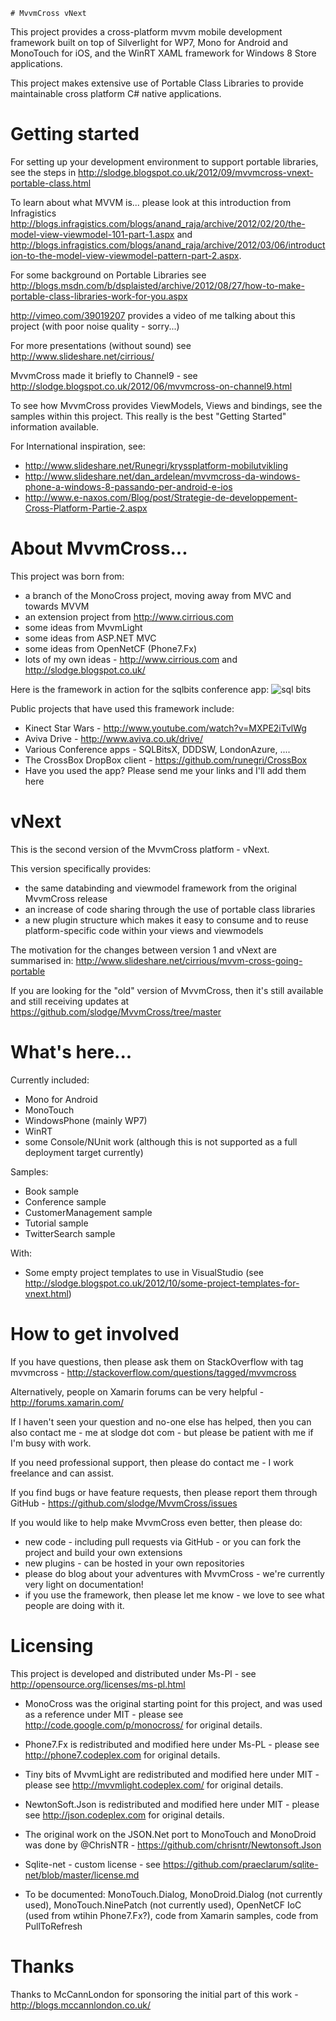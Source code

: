 	# MvvmCross vNext

This project provides a cross-platform mvvm mobile development framework built on top of Silverlight for WP7, Mono for Android and MonoTouch for iOS, and the WinRT XAML framework for Windows 8 Store applications.

This project makes extensive use of Portable Class Libraries to provide maintainable cross platform C# native applications.

# Getting started

For setting up your development environment to support portable libraries, see the steps in http://slodge.blogspot.co.uk/2012/09/mvvmcross-vnext-portable-class.html

To learn about what MVVM is... please look at this introduction from Infragistics http://blogs.infragistics.com/blogs/anand_raja/archive/2012/02/20/the-model-view-viewmodel-101-part-1.aspx and http://blogs.infragistics.com/blogs/anand_raja/archive/2012/03/06/introduction-to-the-model-view-viewmodel-pattern-part-2.aspx.

For some background on Portable Libraries see http://blogs.msdn.com/b/dsplaisted/archive/2012/08/27/how-to-make-portable-class-libraries-work-for-you.aspx

http://vimeo.com/39019207 provides a video of me talking about this project (with poor noise quality - sorry...) 

For more presentations (without sound) see http://www.slideshare.net/cirrious/

MvvmCross made it briefly to Channel9 - see http://slodge.blogspot.co.uk/2012/06/mvvmcross-on-channel9.html

To see how MvvmCross provides ViewModels, Views and bindings, see the samples within this project. This really is the best "Getting Started" information available.

For International inspiration, see:

- http://www.slideshare.net/Runegri/kryssplatform-mobilutvikling
- http://www.slideshare.net/dan_ardelean/mvvmcross-da-windows-phone-a-windows-8-passando-per-android-e-ios
- http://www.e-naxos.com/Blog/post/Strategie-de-developpement-Cross-Platform-Partie-2.aspx

# About MvvmCross...

This project was born from:

- a branch of the MonoCross project, moving away from MVC and towards MVVM
- an extension project from http://www.cirrious.com
- some ideas from MvvmLight
- some ideas from ASP.NET MVC
- some ideas from OpenNetCF (Phone7.Fx)
- lots of my own ideas - http://www.cirrious.com and http://slodge.blogspot.co.uk/

Here is the framework in action for the sqlbits conference app:
![sql bits](http://i.imgur.com/lVPv1.png)
<!-- http://i.imgur.com/vfWen.png -->

Public projects that have used this framework include:

- Kinect Star Wars - http://www.youtube.com/watch?v=MXPE2iTvlWg
- Aviva Drive - http://www.aviva.co.uk/drive/
- Various Conference apps - SQLBitsX, DDDSW, LondonAzure, ....
- The CrossBox DropBox client - https://github.com/runegri/CrossBox
- Have you used the app? Please send me your links and I'll add them here

# vNext

This is the second version of the MvvmCross platform - vNext.

This version specifically provides:

- the same databinding and viewmodel framework from the original MvvmCross release
- an increase of code sharing through the use of portable class libraries
- a new plugin structure which makes it easy to consume and to reuse platform-specific code within your views and viewmodels

The motivation for the changes between version 1 and vNext are summarised in: http://www.slideshare.net/cirrious/mvvm-cross-going-portable
 
If you are looking for the "old" version of MvvmCross, then it's still available and still receiving updates at https://github.com/slodge/MvvmCross/tree/master

# What's here...

Currently included:

- Mono for Android 
- MonoTouch 
- WindowsPhone (mainly WP7)
- WinRT
- some Console/NUnit work (although this is not supported as a full deployment target currently)

Samples:

- Book sample
- Conference sample
- CustomerManagement sample
- Tutorial sample
- TwitterSearch sample

With:

- Some empty project templates to use in VisualStudio (see http://slodge.blogspot.co.uk/2012/10/some-project-templates-for-vnext.html)

# How to get involved

If you have questions, then please ask them on StackOverflow with tag mvvmcross - http://stackoverflow.com/questions/tagged/mvvmcross

Alternatively, people on Xamarin forums can be very helpful - http://forums.xamarin.com/

If I haven't seen your question and no-one else has helped, then you can also contact me - me at slodge dot com - but please be patient with me if I'm busy with work.

If you need professional support, then please do contact me - I work freelance and can assist.

If you find bugs or have feature requests, then please report them through GitHub - https://github.com/slodge/MvvmCross/issues

If you would like to help make MvvmCross even better, then please do:

- new code - including pull requests via GitHub - or you can fork the project and build your own extensions
- new plugins - can be hosted in your own repositories
- please do blog about your adventures with MvvmCross - we're currently very light on documentation!
- if you use the framework, then please let me know - we love to see what people are doing with it.

# Licensing

This project is developed and distributed under Ms-Pl - see http://opensource.org/licenses/ms-pl.html

- MonoCross was the original starting point for this project, and was used as a reference under MIT - please see http://code.google.com/p/monocross/ for original details.
- Phone7.Fx is redistributed and modified here under Ms-PL - please see http://phone7.codeplex.com for original details.
- Tiny bits of MvvmLight are redistributed and modified here under MIT - please see http://mvvmlight.codeplex.com/ for original details.
- NewtonSoft.Json is redistributed and modified here under MIT - please see http://json.codeplex.com for original details. 
- The original work on the JSON.Net port to MonoTouch and MonoDroid was done by @ChrisNTR - https://github.com/chrisntr/Newtonsoft.Json
- Sqlite-net - custom license - see https://github.com/praeclarum/sqlite-net/blob/master/license.md

- To be documented: MonoTouch.Dialog, MonoDroid.Dialog (not currently used), MonoTouch.NinePatch (not currently used), OpenNetCF IoC (used from wtihin Phone7.Fx?), code from Xamarin samples, code from PullToRefresh

# Thanks

Thanks to McCannLondon for sponsoring the initial part of this work - http://blogs.mccannlondon.co.uk/